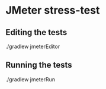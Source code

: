 # JMeter stress-test

## Editing the tests
./gradlew jmeterEditor

## Running the tests
./gradlew jmeterRun
